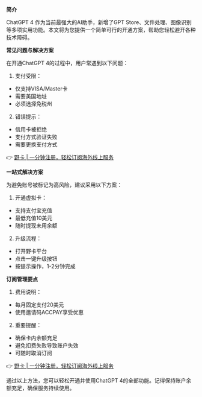 **简介**

ChatGPT 4 作为当前最强大的AI助手，新增了GPT Store、文件处理、图像识别等多项实用功能。本文将为您提供一个简单可行的开通方案，帮助您轻松避开各种技术障碍。

**常见问题与解决方案**

在开通ChatGPT 4的过程中，用户常遇到以下问题：

1. 支付受限：
- 仅支持VISA/Master卡
- 需要美国地址
- 必须选择免税州

2. 错误提示：
- 信用卡被拒绝
- 支付方式验证失败
- 需要更换支付方式

👉 [野卡 | 一分钟注册，轻松订阅海外线上服务](https://bit.ly/bewildcard)

**一站式解决方案**

为避免账号被标记为高风险，建议采用以下方案：

1. 开通虚拟卡：
- 支持支付宝充值
- 最低充值10美元
- 随时提现未用余额

2. 升级流程：
- 打开野卡平台
- 点击一键升级按钮
- 按提示操作，1-2分钟完成

**订阅管理要点**

1. 费用说明：
- 每月固定支付20美元
- 使用邀请码ACCPAY享受优惠

2. 重要提醒：
- 确保卡内余额充足
- 避免扣费失败导致账户失效
- 可随时取消订阅

👉 [野卡 | 一分钟注册，轻松订阅海外线上服务](https://bit.ly/bewildcard)

通过以上方法，您可以轻松开通并使用ChatGPT 4的全部功能。记得保持账户余额充足，确保服务持续使用。